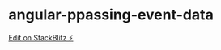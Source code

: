 # angular-ppassing-event-data

[Edit on StackBlitz ⚡️](https://stackblitz.com/edit/angular-ivy-wyyeng)